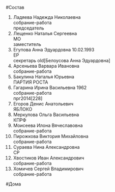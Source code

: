 #Состав  
1. Ладяева Надежда Николаевна  
    собрание-работа  
    председатель  
2. Лещенко Наталья Сергеевна  
    МО  
    заместитель  
3. Егупова Анна Эдуардовна 10.02.1993  
    ЕР  
    секретарь old[Белоусова Анна Эдуардовна]  
4. Арсеньева Варвара Ивановна  
    собрание-работа  
5. Бакулина Наталья Юрьевна  
    ПАРТИЯ РОСТА  
6. Гагарина Ирина Васильевна 1962  
    собрание-работа  
    прг2014[228]  
7. Егоров Денис Анатольевич  
    ЯБЛОКО  
8. Меркулова Ольга Васильевна  
    КПРФ  
9. Моисеева Илона Вячеславовна  
    собрание-работа  
10. Пирожкова Виктория Михайловна  
    собрание-работа  
11. Сураева Нина Александровна  
    СР  
12. Хвостиков Иван Александрович  
    собрание-работа  
13. Хомичев Сергей Владимирович  
    собрание-работа  
  
#Дома  
  
